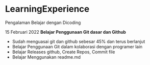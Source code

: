 # LearningExperience
Pengalaman Belajar dengan Dicoding

15 Februari 2022
**Belajar Penggunaan Git dasar dan Github**
- Sudah menguasai git dan github sebesar 45% dan terus berlanjut
- Belajar Penggunaan Git dalam kolaborasi dengan programer lain
- Belajar Releases github, Create Repos, Commit file
- Belajar Menggunakan readme.md
